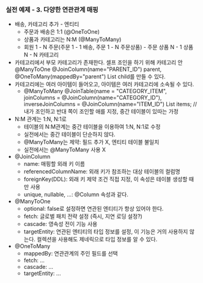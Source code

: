 ### 실전 예제 - 3. 다양한 연관관계 매핑

- 배송, 카테고리 추가 - 엔티티
    - 주문과 배송은 1:1 (@OneToOne)
    - 상품과 카테고리는 N:M (@ManyToMany)
    - 회원 1 - N 주문(주문  1 - 1 배송, 주문 1 - N 주문상품) - 주문 상품 N - 1 상품 N - N 카테고리
- 카테고리에서 부모 카테고리가 존재한다. 셀프 조인을 하기 위해 카테고리 안 @ManyToOne @JoinColumn(name="PARENT_ID") parent, @OneToMany(mappedBy="parent") List<Category> child를 만들 수 있다.
- 카테고리에는 여러 아이템이 들어오고, 아이템은 여러 카테고리에 소속될 수 있다.
    - @ManyToMany @JoinTable(name = "CATEGORY_ITEM", joinColumns = @JoinColumn(name="CATEGORY_ID"), inverseJoinColumns = @JoinColumn(name="ITEM_ID") List<Item> items; // 내가 조인하고 반대 쪽이 조인할 애를 지정, 중간 테이블이 있따는 가정    
- N:M 관계는 1:N, N:1로
    - 테이블의 N:M관계는 중간 테이블을 이용하여 1:N, N:1로 수정
    - 실전에서는 중간 테이블이 단순하지 않다.
    - @ManyToMany는 제약: 필드 추가 X, 엔티티 테이블 불일치
    - 실전에서는 @ManyToMany 사용 X
- @JoinColumn
    - name: 매핑할 외래 키 이름
    - referencedColumnName: 외래 키가 참조하는 대상 테이블의 컬럼명
    - foreignKey(DDL): 외래 키 제약 조건 직접 지정, 이 속성은 테이블 생성할 때만 사용
    - unique, nullable, ...: @Column 속성과 같다.
- @ManyToOne 
    - optional: false로 설정하면 연관된 엔티티가 항상 있어야 한다.
    - fetch: 글로벌 패치 전략 설정 (즉시, 지연 로딩 설정?)
    - cascade: 영속성 전이 기능 사용
    - targetEntity: 연관된 엔티티의 타입 정보를 설정, 이 기능은 거의 사용하지 않는다. 컬렉션을 사용해도 제네릭으로 타입 정보를 알 수 있다.
- @OneToMany
    - mappedBy: 연관관계의 주인 필드를 선택
    - fetch: ...
    - cascade: ...
    - targetEntity: ...